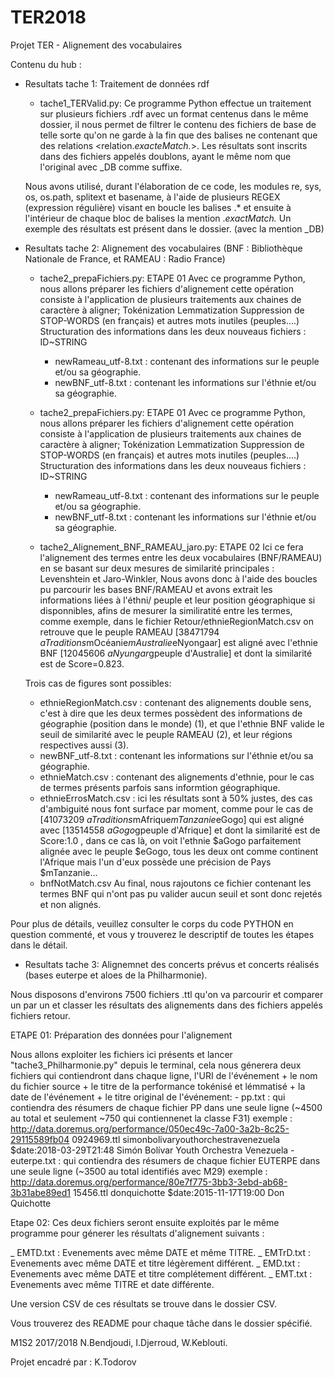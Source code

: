 # TER2018
Projet TER - Alignement des vocabulaires

Contenu du hub :

- Resultats tache 1: Traitement de données rdf
  - tache1_TERValid.py:
  Ce programme Python effectue un traitement sur plusieurs fichiers .rdf avec un format <xml> centenus dans le même dossier, il nous     permet de filtrer le contenu des fichiers de base de telle sorte qu'on ne garde à la fin que des balises <map></map> ne contenant que des relations <relation.*exacteMatch.*>.
Les résultats sont inscrits dans des fichiers appelés doublons, ayant le même nom que l'original avec _DB comme suffixe.
  
  Nous avons utilisé, durant l'élaboration de ce code, les modules re, sys, os, os.path, splitext et basename, à l'aide de plusieurs REGEX (expression régulière) visant en boucle les balises <map>.*</map> et ensuite à l'intérieur de chaque bloc de balises la mention .*exactMatch.*
Un exemple des résultats est présent dans le dossier. (avec la mention _DB)



- Resultats tache 2: Alignement des vocabulaires (BNF : Bibliothèque Nationale de France, et RAMEAU : Radio France)

  - tache2_prepaFichiers.py:                       ETAPE 01
 Avec ce programme Python, nous allons préparer les fichiers d'alignement cette opération consiste à l'application de plusieurs traitements aux chaines de caractère à aligner;
Tokénization
Lemmatization
Suppression de STOP-WORDS (en français) et autres mots inutiles (peuples....)
Structuration des informations dans les deux nouveaus fichiers : ID~STRING
    - newRameau_utf-8.txt : contenant des informations sur le peuple et/ou sa géographie.
    - newBNF_utf-8.txt : contenant les informations sur l'éthnie et/ou sa géographie.
  - tache2_prepaFichiers.py:                       ETAPE 01
 Avec ce programme Python, nous allons préparer les fichiers d'alignement cette opération consiste à l'application de plusieurs traitements aux chaines de caractère à aligner;
Tokénization
Lemmatization
Suppression de STOP-WORDS (en français) et autres mots inutiles (peuples....)
Structuration des informations dans les deux nouveaus fichiers : ID~STRING
    - newRameau_utf-8.txt : contenant des informations sur le peuple et/ou sa géographie.
    - newBNF_utf-8.txt : contenant les informations sur l'éthnie et/ou sa géographie.
 
  - tache2_Alignement_BNF_RAMEAU_jaro.py:             ETAPE 02
  Ici ce fera l'alignement des termes entre les deux vocabulaires (BNF/RAMEAU) en se basant sur deux mesures de similarité principales : 
Levenshtein et Jaro-Winkler, 
  Nous avons donc à l'aide des boucles pu parcourir les bases BNF/RAMEAU et avons extrait les informations liées à l'éthni/ peuple et leur position géographique si disponnibles, afins de mesurer la similiratité entre les termes, comme exemple, dans le fichier Retour/ethnieRegionMatch.csv on retrouve que le peuple RAMEAU [38471794	$aTraditions$mOcéanie$mAustralie$eNyongaar] est aligné avec	l'ethnie BNF [12045606	$aNyungar$gpeuple d'Australie] et dont la similarité est de Score=0.823.

  Trois cas de figures sont possibles:
     - ethnieRegionMatch.csv : contenant des alignements double sens, c'est à dire que les deux termes possèdent des informations de géographie (position dans le monde) (1), et que l'ethnie BNF valide le seuil de similarité avec le peuple RAMEAU (2), et leur régions respectives aussi (3).
     - newBNF_utf-8.txt : contenant les informations sur l'éthnie et/ou sa géographie.
     - ethnieMatch.csv : contenant des alignements d'ethnie, pour le cas de termes présents parfois sans informtion géographique.
     - ethnieErrosMatch.csv : ici les résultats sont à 50% justes, des cas d'ambiguité nous font surface par moment, comme pour le cas de [41073209	$aTraditions$mAfrique$mTanzanie$eGogo] qui est aligné avec [13514558	$aGogo$gpeuple d'Afrique] et dont la similarité est de Score:1.0 , dans ce cas là, on voit l'ethnie $aGogo parfaitement alignée avec le peuple $eGogo, tous les deux ont comme continent l'Afrique mais l'un d'eux possède une précision de Pays $mTanzanie...
     - bnfNotMatch.csv Au final, nous rajoutons ce fichier contenant les termes BNF qui n'ont pas pu valider aucun seuil et sont donc rejetés et non alignés.

Pour plus de détails, veuillez consulter le corps du code PYTHON en question commenté, et vous y trouverez le descriptif de toutes les étapes dans le détail.


- Resultats tache 3: Alignemnet des concerts prévus et concerts réalisés (bases euterpe et aloes de la Philharmonie).

Nous disposons d'environs 7500 fichiers .ttl qu'on va parcourir et comparer un par un et classer les résultats des alignements dans des fichiers
appelés fichiers retour.

ETAPE 01: Préparation des données pour l'alignement

Nous allons exploiter les fichiers ici présents et lancer "tache3_Philharmonie.py" depuis le terminal, cela nous génerera deux fichiers 
qui contiendront dans chaque ligne, l'URI de l'événement + le nom du fichier source + le titre de la performance tokénisé et lémmatisé +
la date de l'événement + le titre original de l'événement: 
    - pp.txt      : qui contiendra des résumers de chaque fichier PP dans une seule ligne (~4500 au total et seulement ~750 qui contiennenet
la classe F31) 
    exemple : <http://data.doremus.org/performance/050ec49c-7a00-3a2b-8c25-29115589fb04>	0924969.ttl	simonbolivaryouthorchestravenezuela $date:2018-03-29T21:48	Simón Bolívar Youth Orchestra Venezuela
    - euterpe.txt : qui contiendra des résumers de chaque fichier EUTERPE dans une seule ligne (~3500 au total identifiés avec M29) 
exemple : <http://data.doremus.org/performance/80e7f775-3bb3-3ebd-ab68-3b31abe89ed1>	15456.ttl	donquichotte $date:2015-11-17T19:00	
Don Quichotte

Etape 02:
Ces deux fichiers seront ensuite exploités par le même programme pour génerer les résultats d'alignement suivants :

 _ EMTD.txt  :  Evenements avec même DATE et même TITRE.
 _ EMTrD.txt :  Evenements avec même DATE et titre légèrement différent.
 _ EMD.txt   :  Evenements avec même DATE et titre complétement différent.
 _ EMT.txt   :  Evenements avec même TITRE et date différente.
  
Une version CSV de ces résultats se trouve dans le dossier CSV.




Vous trouverez des README pour chaque tâche dans le dossier spécifié.

M1S2 2017/2018
N.Bendjoudi, I.Djerroud, W.Keblouti.

Projet encadré par : 
K.Todorov



